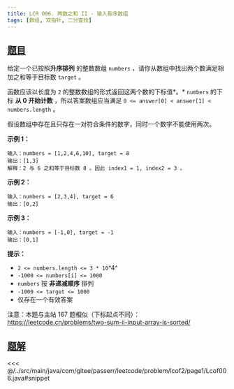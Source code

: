 ```yaml
---
title: LCR 006. 两数之和 II - 输入有序数组
tags: [数组, 双指针, 二分查找]
---
```



## [题目](https://leetcode.cn/problems/kLl5u1/)
给定一个已按照**升序排列** 的整数数组 `numbers` ，请你从数组中找出两个数满足相加之和等于目标数 `target` 。

函数应该以长度为 `2` 的整数数组的形式返回这两个数的下标值*。* `numbers` 的下标 **从 0 开始计数** ，所以答案数组应当满足 `0 <= answer[0] < answer[1] < numbers.length` 。

假设数组中存在且只存在一对符合条件的数字，同时一个数字不能使用两次。

**示例 1：**

```
输入：numbers = [1,2,4,6,10], target = 8
输出：[1,3]
解释：2 与 6 之和等于目标数 8 。因此 index1 = 1, index2 = 3 。
```

**示例 2：**

```
输入：numbers = [2,3,4], target = 6
输出：[0,2]
```

**示例 3：**

```
输入：numbers = [-1,0], target = -1
输出：[0,1]
```

**提示：**

* `2 <= numbers.length <= 3 * 10`^4^
* `-1000 <= numbers[i] <= 1000`
* `numbers` 按 **非递减顺序** 排列
* `-1000 <= target <= 1000`
* 仅存在一个有效答案

注意：本题与主站 167 题相似（下标起点不同）：<https://leetcode.cn/problems/two-sum-ii-input-array-is-sorted/>


## [题解](https://github.com/PasseRR/JavaLeetCode/blob/master/src/main/java/com/gitee/passerr/leetcode/problem/lcof2/page1/Lcof006.java)

<<< @/../src/main/java/com/gitee/passerr/leetcode/problem/lcof2/page1/Lcof006.java#snippet
